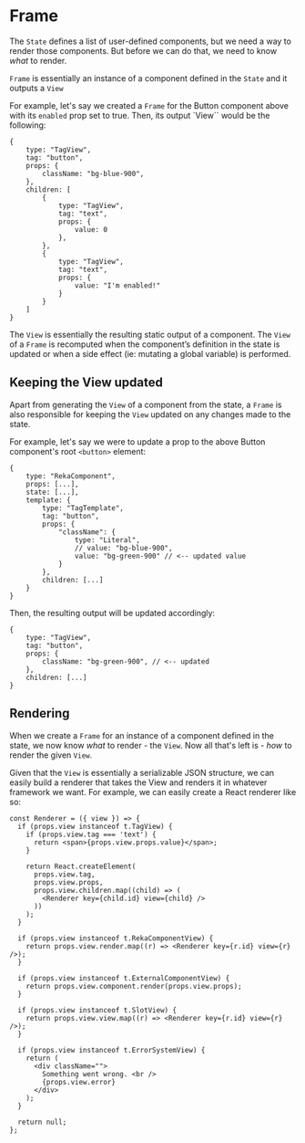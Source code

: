 # Frame

The `State` defines a list of user-defined components, but we need a way to render those components. But before we can do that, we need to know _what_ to render.

`Frame` is essentially an instance of a component defined in the `State` and it outputs a `View`

For example, let's say we created a `Frame` for the Button component above with its `enabled` prop set to true. Then, its output `View`` would be the following:

```tsx
{
    type: "TagView",
    tag: "button",
    props: {
        className: "bg-blue-900",
    },
    children: [
        {
            type: "TagView",
            tag: "text",
            props: {
                value: 0
            },
        },
        {
            type: "TagView",
            tag: "text",
            props: {
                value: "I'm enabled!"
            }
        }
    ]
}
```

The `View` is essentially the resulting static output of a component. The `View` of a `Frame` is recomputed when the component’s definition in the state is updated or when a side effect (ie: mutating a global variable) is performed.

## Keeping the View updated

Apart from generating the `View` of a component from the state, a `Frame` is also responsible for keeping the `View` updated on any changes made to the state.

For example, let's say we were to update a prop to the above Button component's root `<button>` element:

```tsx
{
    type: "RekaComponent",
    props: [...],
    state: [...],
    template: {
        type: "TagTemplate",
        tag: "button",
        props: {
            "className": {
                type: "Literal",
                // value: "bg-blue-900",
                value: "bg-green-900" // <-- updated value
            }
        },
        children: [...]
    }
}
```

Then, the resulting output will be updated accordingly:

```tsx
{
    type: "TagView",
    tag: "button",
    props: {
        className: "bg-green-900", // <-- updated
    },
    children: [...]
}
```

## Rendering

When we create a `Frame` for an instance of a component defined in the state, we now know _what_ to render - the `View`. Now all that's left is - _how_ to render the given `View`.

Given that the `View` is essentially a serializable JSON structure, we can easily build a renderer that takes the View and renders it in whatever framework we want. For example, we can easily create a React renderer like so:

```tsx
const Renderer = ({ view }) => {
  if (props.view instanceof t.TagView) {
    if (props.view.tag === 'text') {
      return <span>{props.view.props.value}</span>;
    }

    return React.createElement(
      props.view.tag,
      props.view.props,
      props.view.children.map((child) => (
        <Renderer key={child.id} view={child} />
      ))
    );
  }

  if (props.view instanceof t.RekaComponentView) {
    return props.view.render.map((r) => <Renderer key={r.id} view={r} />);
  }

  if (props.view instanceof t.ExternalComponentView) {
    return props.view.component.render(props.view.props);
  }

  if (props.view instanceof t.SlotView) {
    return props.view.view.map((r) => <Renderer key={r.id} view={r} />);
  }

  if (props.view instanceof t.ErrorSystemView) {
    return (
      <div className="">
        Something went wrong. <br />
        {props.view.error}
      </div>
    );
  }

  return null;
};
```
